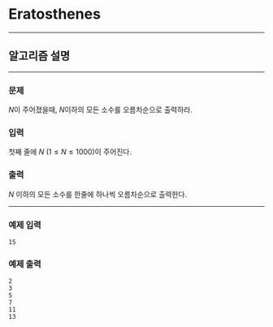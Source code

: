 # Eratosthenes
---
## 알고리즘 설명

---
### 문제
$N$이 주어졌을때, $N$이하의 모든 소수를 오름차순으로 출력하라.

### 입력
첫째 줄에 $N$ $(1 ≤ N ≤ 1000)$이 주어진다.

### 출력
$N$ 이하의 모든 소수를 한줄에 하나씩 오름차순으로 출력한다.

---
### 예제 입력
```
15
```

### 예제 출력
```
2
3
5
7
11
13
```
